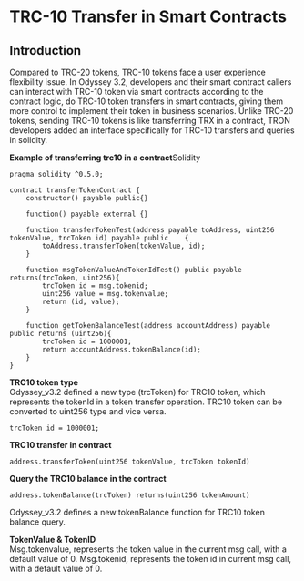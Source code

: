 # TRC-10 Transfer in Smart Contracts

## Introduction

Compared to TRC-20 tokens, TRC-10 tokens face a user experience flexibility issue. In Odyssey 3.2, developers and their smart contract callers can interact with TRC-10 token via smart contracts according to the contract logic, do TRC-10 token transfers in smart contracts, giving them more control to implement their token in business scenarios. Unlike TRC-20 tokens, sending TRC-10 tokens is like transferring TRX in a contract, TRON developers added an interface specifically for TRC-10 transfers and queries in solidity.

**Example of transferring trc10 in a contract**Solidity

```text
pragma solidity ^0.5.0;

contract transferTokenContract {
    constructor() payable public{}

    function() payable external {}

    function transferTokenTest(address payable toAddress, uint256 tokenValue, trcToken id) payable public    {
        toAddress.transferToken(tokenValue, id);
    }

    function msgTokenValueAndTokenIdTest() public payable returns(trcToken, uint256){
        trcToken id = msg.tokenid;
        uint256 value = msg.tokenvalue;
        return (id, value);
    }

    function getTokenBalanceTest(address accountAddress) payable public returns (uint256){
        trcToken id = 1000001;
        return accountAddress.tokenBalance(id);
    }
}
```

**TRC10 token type**  
Odyssey\_v3.2 defined a new type \(trcToken\) for TRC10 token, which represents the tokenId in a token transfer operation. TRC10 token can be converted to uint256 type and vice versa.

```text
trcToken id = 1000001;
```

**TRC10 transfer in contract**

```text
address.transferToken(uint256 tokenValue, trcToken tokenId)
```

**Query the TRC10 balance in the contract**

```text
address.tokenBalance(trcToken) returns(uint256 tokenAmount)
```

Odyssey\_v3.2 defines a new tokenBalance function for TRC10 token balance query.

**TokenValue & TokenID**  
Msg.tokenvalue, represents the token value in the current msg call, with a default value of 0. Msg.tokenid, represents the token id in current msg call, with a default value of 0.

